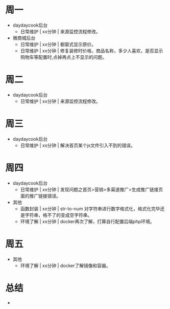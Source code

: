# 周一
* daydaycook后台
    - 日常维护 | xx分钟 | 来源监控流程修改。
* 微商城后台
    - 日常维护 | xx分钟 | 橱窗式显示原价。
    - 日常维护 | xx分钟 | 修复装修时价格，商品名称，多少人喜欢，是否显示购物车等配置时,点掉再点上不显示的问题。

# 周二
* daydaycook后台
    - 日常维护 | xx分钟 | 来源监控流程修改。

# 周三
* daydaycook后台
    - 日常维护 | xx分钟 | 解决首页某个js文件引入不到的错误。

# 周四
* daydaycook后台
    - 日常维护 | xx分钟 | 发现问题之首页>营销>多渠道推广>生成推广链接页面的推广链接错误。
* 其他
    - 函数封装 | xx分钟 | str-to-num 对字符串进行数字格式化，格式化完毕还是字符串，格不了的变成空字符串。
    - 环境了解 | xx分钟 | docker再次了解，打算自行配置后端php环境。

# 周五
* 其他
    - 环境了解 | xx分钟 | docker了解镜像和容器。

# 总结
*
